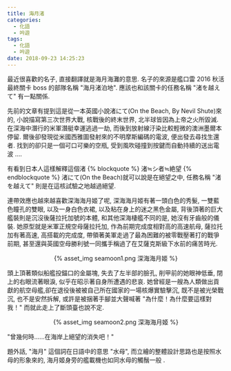 ```yaml
---
title: 海月渚
categories:
  - 化語
  - 吟遊
tags:
  - 化語
  - 吟遊
date: 2018-09-23 14:25:23
---
```

最近很喜歡的名子, 直接翻譯就是海月海灘的意思. 名子的來源是艦口雷 2016 秋活最終關卡 boss 的部隊名稱 "海月渚泊地". 應該也和該關卡的任務名稱 "渚を越えて" 有一點關係.

先前的文章有提到這是從一本英國小說渚にて(On the Beach, By Nevil Shute)來的, 小說描寫第三次世界大戰, 核戰後的終末世界, 北半球皆因為上帝之火所毀滅. 在深海中潛行的米軍潛艇幸運逃過一劫, 而後到放射線汙染比較輕微的澳洲墨爾本停留. 爾後卻發現從米國西雅圖發射來的不明摩斯編碼的電波, 便出發去尋找生還者. 找到的卻只是一個可口可樂的空瓶, 受到風吹碰撞到按鍵而自動持續的送出電波 ....

有看到日本人這樣解釋這個渚
{% blockquote %}
渚≒シ者≒絶望
{% endblockquote %}
渚にて(On the Beach)就可以說是在絕望之中, 任務名稱 "渚を越えて" 則是在這核試驗之地越過絕望.

連帶效應也越來越喜歡深海海月姬了呢, 深海海月姬有著一頭白色的秀髮, 一雙藍色瞳孔的雙眼, 以及一身白色衣裙, 以及粘在身上的迷之黑色金屬, 背後頂著的巨大艦裝則是沉沒後薩拉托加號的本體, 和其他深海棲艦不同的是, 她沒有牙齒般的儀裝. 她原型就是米軍正規空母薩拉托加, 作為前期完成度相對高的高速航母, 薩拉托加有著高速, 高搭載的完成度, 帶領著美軍走過了最為困難的被零戰壓著打的戰爭前期, 甚至還與英國空母勝利號一同攜手稱過了在艾薩克斯級下水前的痛苦時光.

<center>{% asset_img seamoon1.png 深海海月姬 %}</center>

頭上頂著類似船艦投錨口的金屬塊, 失去了左半部的臉孔, 削甲前的她眼神低垂, 閉上的右眼流著眼淚, 似乎在昭示著自身所遭遇的悲哀. 她曾經是一艘為人類做出貢獻的航空母艦,卻在退役後被被自己所在國家的一場核爆實驗擊沉, 既不是被光榮戰沉, 也不是安然拆解, 或許是被捆著手腳並大聲喊著 "為什麼！為什麼要這樣對我！" 而就此走上了斷頭臺也說不定.

<center>{% asset_img seamoon2.png 深海海月姬 %}</center>

"曾幾何時......在海岸上絕望的消失吧！"

題外話, "海月" 這個詞在日語中的意思 "水母", 而立繪的整體設計思路也是按照水母的形象來的, 海月姬身旁的艦載機也如同水母的觸鬚一般 .
